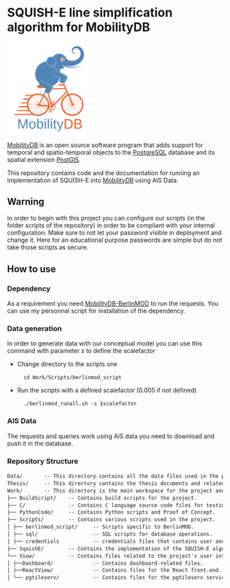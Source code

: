 SQUISH-E line simplification algorithm for MobilityDB
==================================

<img src="doc/images/mobilitydb-logo.svg" width="200" alt="MobilityDB Logo" />

[MobilityDB](https://github.com/ULB-CoDE-WIT/MobilityDB) is an open source software program that adds support for temporal and spatio-temporal objects to the [PostgreSQL](https://www.postgresql.org/) database and its spatial extension [PostGIS](http://postgis.net/).

This repository contains code and the documentation for running an implementation of SQUISH-E into [MobilityDB](https://github.com/ULB-CoDE-WIT/MobilityDB) using AIS Data.

Warning
-------------
In order to begin with this project you can configure our scripts (in the folder scripts of the repository) in order to be compliant 
with your internal configuration. Make sure to not let your password visible in deployment and change it. Here for an educational 
purpose passwords are simple but do not take those scripts as secure. 


How to use
-------------

### Dependency
As a requirement you need [MobilityDB-BerlinMOD](https://github.com/MobilityDB/MobilityDB-BerlinMOD) to run the requests.
You can use my personnal script for installation of the dependency.

### Data generation

In order to generate data with our conceptual model you can use this command with parameter s to define the scalefactor

* Change directory to the scripts one 

        cd Work/Scripts/berlinmod_script
* Run the scripts with a defined scalefactor (0.005 if not defined)

        ./berlinmod_runall.sh -s $scalefactor

### AIS Data
The requests and queries work using AIS data you need to download and push it in the database. 

### Repository Structure 


```md
Data/       -- This directory contains all the data files used in the project.
Thesis/     -- This directory contains the thesis documents and related files.
Work/       -- This directory is the main workspace for the project and contains the following subdirectories
├── BuildScript/    -- Contains build scripts for the project.
├── C/              -- Contains C language source code files for testing and generation.
├── PythonCode/     -- Contains Python scripts and Proof of Concept. 
├── Scripts/        -- Contains various scripts used in the project.
│ ├── berlinmod_script/     -- Scripts specific to BerlinMOD.
│ ├── sql/                  -- SQL scripts for database operations.
│ ├── credentials           -- credentials files that contains user and db info for all scripts
├── SquishE/        -- Contains the implementation of the SQUISH-E algorithm.
└── View/           -- Contains files related to the project's user interface and visualization.
│ ├──Dashboard/             -- Contains dashboard-related files.
│ ├──ReactView/             -- Contains files for the React front-end.
│ └── pgtileserv/           -- Contains files for the pgtileserv service.
```